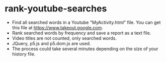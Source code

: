 # rank-youtube-searches
- Find all searched words in a Youtube "MyActivity.html" file. You can get this file at https://www.takeout.google.com.
- Rank searched words by frequency and save a report as a text file.
- Video titles are not counted, only searched words.
- JQuery, p5.js and p5.dom.js are used.
- The process could take several minutes depending on the size of your history file.
